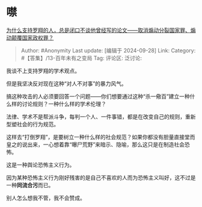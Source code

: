 # 噤
[为什么支持罗翔的人，总是闭口不谈他曾经写的论文——取消煽动分裂国家罪、煽动颠覆国家政权罪？](https://www.zhihu.com/question/668055839/answer/3725212334)

> Author: #Anonymity
> Last update: [编辑于 2024-09-28]
> Link:
> Category: #【答集】/13-百年未有之变局 
> Tag: 
> 评论区:
> 泛讨论:

我谈不上支持罗翔的学术观点。

但是我坚决反对现在这种“对人不对事”的暴力风气。

搞这种攻击的人必须要回答一个问题——你们想要通过这种“杀一儆百”建立一种什么样的讨论规则？一种什么样的学术伦理？

法律、学术不是帮派斗争，每判一个人、一件事错，都是在改变自己的规则，重新型塑社会的行为规范。

这样去“打倒罗翔”，是要树立一种什么样的社会规范？如果你都没有胆量直接堂而皇之的说出来，一心想着靠“曝尸荒野”来暗示、隐喻，那么这只是在制造社会恐怖。

这是一种舆论恐怖主义行为。

因为某种恐怖主义行为刚好残害的是自己不喜欢的人而为恐怖主义叫好，这不过是一种**同流合污**而已。

别人怎么想我不管，我不会赞成。